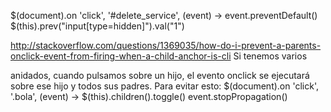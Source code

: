 $(document).on 'click', '#delete_service', (event) ->
  event.preventDefault()
  $(this).prev("input[type=hidden]").val("1")


http://stackoverflow.com/questions/1369035/how-do-i-prevent-a-parents-onclick-event-from-firing-when-a-child-anchor-is-cli
Si tenemos varios <div> anidados, cuando pulsamos sobre un hijo, el evento onclick se ejecutará sobre ese hijo y todos sus padres.
Para evitar esto:
$(document).on 'click', '.bola', (event) ->
  $(this).children().toggle()
  event.stopPropagation()
